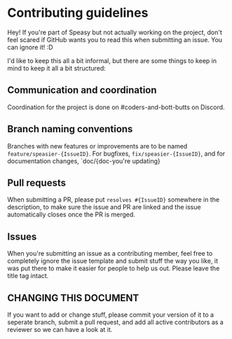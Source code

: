 # Contributing guidelines

Hey! If you're part of Speasy but not actually working on the project, don't feel scared if GitHub wants you to read this when submitting an issue. You can ignore it! :D

I'd like to keep this all a bit informal, but there are some things to keep in mind to keep it all a bit structured:

## Communication and coordination

Coordination for the project is done on #coders-and-bott-butts on Discord. 

## Branch naming conventions

Branches with new features or improvements are to be named `feature/speasier-{IssueID}`. For bugfixes, `fix/speasier-{IssueID}`, and for documentation changes, `doc/{doc-you're updating}

## Pull requests

When submitting a PR, please put `resolves #{IssueID}` somewhere in the description, to make sure the issue and PR are linked and the issue automatically closes once the PR is merged.

## Issues

When you're submitting an issue as a contributing member, feel free to completely ignore the issue template and submit stuff the way you like, it was put there to make it easier for people to help us out. Please leave the title tag intact.

## CHANGING THIS DOCUMENT

If you want to add or change stuff, please commit your version of it to a seperate branch, submit a pull request, and add all active contributors as a reviewer so we can have a look at it.

